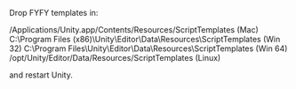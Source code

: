 
Drop FYFY templates in:

/Applications/Unity.app/Contents/Resources/ScriptTemplates         (Mac)
C:\Program Files (x86)\Unity\Editor\Data\Resources\ScriptTemplates (Win 32)
C:\Program Files\Unity\Editor\Data\Resources\ScriptTemplates       (Win 64)
/opt/Unity/Editor/Data/Resources/ScriptTemplates                   (Linux)

and restart Unity.